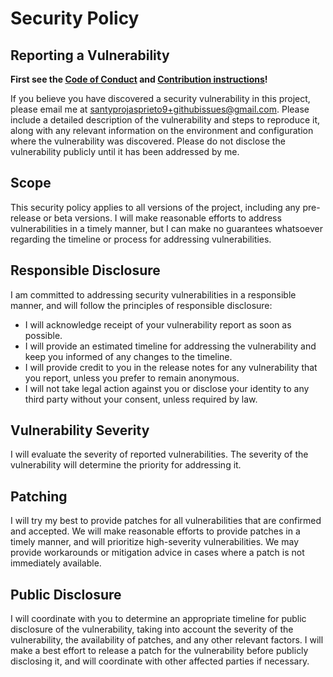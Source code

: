 # Security Policy

## Reporting a Vulnerability

**First see the [Code of Conduct](CODE_OF_CONDUCT.md) and [Contribution instructions](CONTRIBUTE.md)!**

If you believe you have discovered a security vulnerability in this project, please email me at <santyprojasprieto9+githubissues@gmail.com>. Please include a detailed description of the vulnerability and steps to reproduce it, along with any relevant information on the environment and configuration where the vulnerability was discovered. Please do not disclose the vulnerability publicly until it has been addressed by me.

## Scope
This security policy applies to all versions of the project, including any pre-release or beta versions. I will make reasonable efforts to address vulnerabilities in a timely manner, but I can make no guarantees whatsoever regarding the timeline or process for addressing vulnerabilities.

## Responsible Disclosure
I am committed to addressing security vulnerabilities in a responsible manner, and will follow the principles of responsible disclosure:

- I will acknowledge receipt of your vulnerability report as soon as possible.
- I will provide an estimated timeline for addressing the vulnerability and keep you informed of any changes to the timeline.
- I will provide credit to you in the release notes for any vulnerability that you report, unless you prefer to remain anonymous.
- I will not take legal action against you or disclose your identity to any third party without your consent, unless required by law.
## Vulnerability Severity
I will evaluate the severity of reported vulnerabilities. The severity of the vulnerability will determine the priority for addressing it.

## Patching
I will try my best to provide patches for all vulnerabilities that are confirmed and accepted. We will make reasonable efforts to provide patches in a timely manner, and will prioritize high-severity vulnerabilities. We may provide workarounds or mitigation advice in cases where a patch is not immediately available.

## Public Disclosure
I will coordinate with you to determine an appropriate timeline for public disclosure of the vulnerability, taking into account the severity of the vulnerability, the availability of patches, and any other relevant factors. I will make a best effort to release a patch for the vulnerability before publicly disclosing it, and will coordinate with other affected parties if necessary.